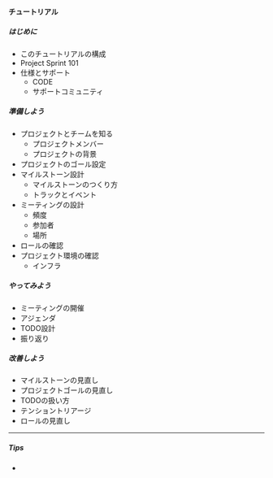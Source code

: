 <!-- イメージ

- はじめに で、チュートリアル自体の構成と、PJSの概要、関連する情報源など、基礎情報をinput。
- 導入 で、最初のセットアップの仕方を説明
- 実践 で、プロセスを走り始めてみる。
- 改善 で、プロセスをうけての実践と最適化について語る

といった感じ。

-->

#### チュートリアル

##### はじめに
  - このチュートリアルの構成
  - Project Sprint 101
  - 仕様とサポート
    - CODE
    - サポートコミュニティ

##### 準備しよう
- プロジェクトとチームを知る
  - プロジェクトメンバー
  - プロジェクトの背景
- プロジェクトのゴール設定
- マイルストーン設計
    - マイルストーンのつくり方
    - トラックとイベント
- ミーティングの設計
    - 頻度
    - 参加者
    - 場所
- ロールの確認
- プロジェクト環境の確認
  - インフラ

##### やってみよう
- ミーティングの開催
- アジェンダ
- TODO設計
- 振り返り

##### 改善しよう
- マイルストーンの見直し
- プロジェクトゴールの見直し
- TODOの扱い方
- テンショントリアージ
- ロールの見直し

-----------
##### Tips
-
